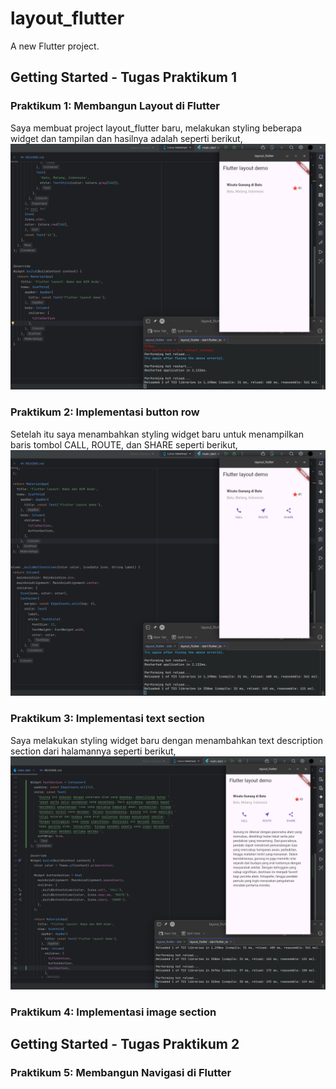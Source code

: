 # layout_flutter

A new Flutter project.


## Getting Started - Tugas Praktikum 1

### Praktikum 1: Membangun Layout di Flutter
Saya membuat project layout_flutter baru, melakukan styling beberapa widget dan tampilan dan hasilnya adalah seperti berikut,
[![create_new_proj](readme_assets/title_section.png)]()

### Praktikum 2: Implementasi button row
Setelah itu saya menambahkan styling widget baru untuk menampilkan baris tombol CALL, ROUTE, dan SHARE seperti berikut,
[![create_new_proj](readme_assets/button_section_column.png)]()

### Praktikum 3: Implementasi text section
Saya melakukan styling widget baru dengan menambahkan text description section dari halamannya seperti berikut,
[![create_new_proj](readme_assets/text_description_section.png)]()

### Praktikum 4: Implementasi image section


## Getting Started - Tugas Praktikum 2

### Praktikum 5: Membangun Navigasi di Flutter